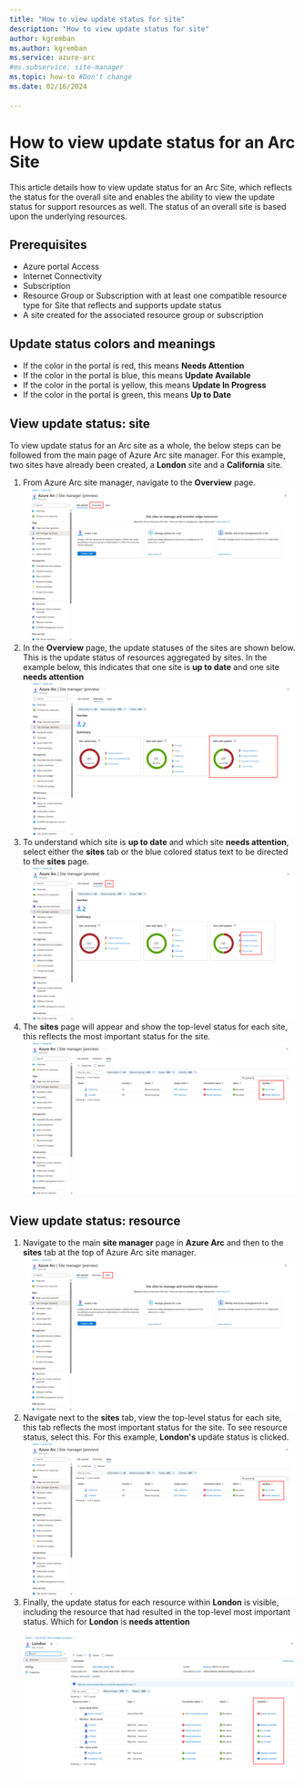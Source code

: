 ```yaml
---
title: "How to view update status for site"
description: "How to view update status for site"
author: kgremban
ms.author: kgremban
ms.service: azure-arc
#ms.subservice: site-manager
ms.topic: how-to #Don't change
ms.date: 02/16/2024

---
```


# How to view update status for an Arc Site

This article details how to view update status for an Arc Site, which reflects the status for the overall site and enables the ability to view the update status for support resources as well. The status of an overall site is based upon the underlying resources.

## Prerequisites

* Azure portal Access
* Internet Connectivity
* Subscription
* Resource Group or Subscription with at least one compatible resource type for Site that reflects and supports update status
* A site created for the associated resource group or subscription

## Update status colors and meanings

* If the color in the portal is red, this means **Needs Attention**
* If the color in the portal is blue, this means **Update Available**
* If the color in the portal is yellow, this means **Update In Progress**
* If the color in the portal is green, this means **Up to Date**

## View update status: site

To view update status for an Arc site as a whole, the below steps can be followed from the main page of Azure Arc site manager. For this example, two sites have already been created, a **London** site and a **California** site. 

1. From Azure Arc site manager, navigate to the **Overview** page. 
![Site_Manager_Overview](./media/Overview_Sites_page.png)
2. In the **Overview** page, the update statuses of the sites are shown below. This is the update status of resources aggregated by sites. In the example below, this indicates that one site is **up to date** and one site **needs attention**
![Site_Manager_Overview_updates](./media/site_manager_update_status_overview_page.png)
3. To understand which site is **up to date** and which site **needs attention**, select either the **sites** tab or the blue colored status text to be directed to the **sites** page.
![Site_Manager_Overview_updates_details](./media/click_update_status_site_details.png)
4. The **sites** page will appear and show the top-level status for each site, this reflects the most important status for the site. 
![Site_Manager_Overview_updates_details_status_site_page](./media/site_update_status_from_sites_page.png)

## View update status: resource

1. Navigate to the main **site manager** page in **Azure Arc** and then to the **sites** tab at the top of Azure Arc site manager. 
![Site_Manager_Overview_button_Page_again](./media/sites_button_from_site_manager.png)
2. Navigate next to the **sites** tab, view the top-level status for each site, this tab reflects the most important status for the site. To see resource status, select this. For this example, **London's** update status is clicked.
![Site_Manager_Overview_updates_details_status_site_page_again](./media/site_update_status_from_sites_page.png)
3. Finally, the update status for each resource within **London** is visible, including the resource that had resulted in the top-level most important status. Which for **London** is **needs attention**
![Site_Manager_Overview_updates_details_status_london](./media/london_resource_status_updates.png)
